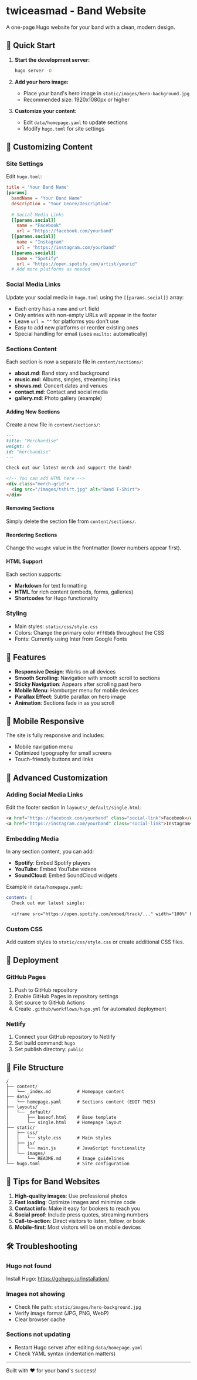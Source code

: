 # twiceasmad - Band Website

A one-page Hugo website for your band with a clean, modern design.

## 🚀 Quick Start

1. **Start the development server:**
   ```bash
   hugo server -D
   ```

2. **Add your hero image:**
   - Place your band's hero image in `static/images/hero-background.jpg`
   - Recommended size: 1920x1080px or higher

3. **Customize your content:**
   - Edit `data/homepage.yaml` to update sections
   - Modify `hugo.toml` for site settings

## 📝 Customizing Content

### Site Settings
Edit `hugo.toml`:
```toml
title = 'Your Band Name'
[params]
  bandName = "Your Band Name"
  description = "Your Genre/Description"
  
  # Social Media Links
  [[params.social]]
    name = "Facebook"
    url = "https://facebook.com/yourband"
  [[params.social]]
    name = "Instagram"
    url = "https://instagram.com/yourband"
  [[params.social]]
    name = "Spotify"
    url = "https://open.spotify.com/artist/yourid"
  # Add more platforms as needed
```

### Social Media Links
Update your social media in `hugo.toml` using the `[[params.social]]` array:
- Each entry has a `name` and `url` field
- Only entries with non-empty URLs will appear in the footer
- Leave `url = ""` for platforms you don't use
- Easy to add new platforms or reorder existing ones
- Special handling for email (uses `mailto:` automatically)

### Sections Content
Each section is now a separate file in `content/sections/`:
- **about.md**: Band story and background
- **music.md**: Albums, singles, streaming links
- **shows.md**: Concert dates and venues
- **contact.md**: Contact and social media
- **gallery.md**: Photo gallery (example)

#### Adding New Sections
Create a new file in `content/sections/`:
```markdown
---
title: "Merchandise"
weight: 6
id: "merchandise"
---

Check out our latest merch and support the band!

<!-- You can add HTML here -->
<div class="merch-grid">
  <img src="/images/tshirt.jpg" alt="Band T-Shirt">
</div>
```

#### Removing Sections
Simply delete the section file from `content/sections/`.

#### Reordering Sections
Change the `weight` value in the frontmatter (lower numbers appear first).

#### HTML Support
Each section supports:
- **Markdown** for text formatting
- **HTML** for rich content (embeds, forms, galleries)
- **Shortcodes** for Hugo functionality

### Styling
- Main styles: `static/css/style.css`
- Colors: Change the primary color `#ff6b6b` throughout the CSS
- Fonts: Currently using Inter from Google Fonts

## 🎨 Features

- **Responsive Design**: Works on all devices
- **Smooth Scrolling**: Navigation with smooth scroll to sections
- **Sticky Navigation**: Appears after scrolling past hero
- **Mobile Menu**: Hamburger menu for mobile devices
- **Parallax Effect**: Subtle parallax on hero image
- **Animation**: Sections fade in as you scroll

## 📱 Mobile Responsive

The site is fully responsive and includes:
- Mobile navigation menu
- Optimized typography for small screens
- Touch-friendly buttons and links

## 🔧 Advanced Customization

### Adding Social Media Links
Edit the footer section in `layouts/_default/single.html`:
```html
<a href="https://facebook.com/yourband" class="social-link">Facebook</a>
<a href="https://instagram.com/yourband" class="social-link">Instagram</a>
```

### Embedding Media
In any section content, you can add:
- **Spotify**: Embed Spotify players
- **YouTube**: Embed YouTube videos
- **SoundCloud**: Embed SoundCloud widgets

Example in `data/homepage.yaml`:
```yaml
content: |
  Check out our latest single:
  
  <iframe src="https://open.spotify.com/embed/track/..." width="100%" height="380"></iframe>
```

### Custom CSS
Add custom styles to `static/css/style.css` or create additional CSS files.

## 🚀 Deployment

### GitHub Pages
1. Push to GitHub repository
2. Enable GitHub Pages in repository settings
3. Set source to GitHub Actions
4. Create `.github/workflows/hugo.yml` for automated deployment

### Netlify
1. Connect your GitHub repository to Netlify
2. Set build command: `hugo`
3. Set publish directory: `public`

## 📁 File Structure

```
/
├── content/
│   └── _index.md          # Homepage content
├── data/
│   └── homepage.yaml      # Sections content (EDIT THIS)
├── layouts/
│   └── _default/
│       ├── baseof.html    # Base template
│       └── single.html    # Homepage layout
├── static/
│   ├── css/
│   │   └── style.css      # Main styles
│   ├── js/
│   │   └── main.js        # JavaScript functionality
│   └── images/
│       └── README.md      # Image guidelines
└── hugo.toml              # Site configuration
```

## 🎵 Tips for Band Websites

1. **High-quality images**: Use professional photos
2. **Fast loading**: Optimize images and minimize code
3. **Contact info**: Make it easy for bookers to reach you
4. **Social proof**: Include press quotes, streaming numbers
5. **Call-to-action**: Direct visitors to listen, follow, or book
6. **Mobile-first**: Most visitors will be on mobile devices

## 🛠️ Troubleshooting

### Hugo not found
Install Hugo: https://gohugo.io/installation/

### Images not showing
- Check file path: `static/images/hero-background.jpg`
- Verify image format (JPG, PNG, WebP)
- Clear browser cache

### Sections not updating
- Restart Hugo server after editing `data/homepage.yaml`
- Check YAML syntax (indentation matters)

---

Built with ❤️ for your band's success!
